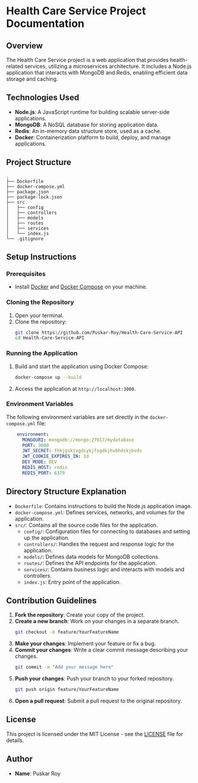 
# Health Care Service Project Documentation

## Overview
The Health Care Service project is a web application that provides health-related services, utilizing a microservices architecture. It includes a Node.js application that interacts with MongoDB and Redis, enabling efficient data storage and caching.

## Technologies Used
- **Node.js**: A JavaScript runtime for building scalable server-side applications.
- **MongoDB**: A NoSQL database for storing application data.
- **Redis**: An in-memory data structure store, used as a cache.
- **Docker**: Containerization platform to build, deploy, and manage applications.

## Project Structure
```
.
├── Dockerfile
├── docker-compose.yml
├── package.json
├── package-lock.json
├── src
│   ├── config
│   ├── controllers
│   ├── models
│   ├── routes
│   ├── services
│   └── index.js
└── .gitignore
```

## Setup Instructions

### Prerequisites
- Install [Docker](https://docs.docker.com/get-docker/) and [Docker Compose](https://docs.docker.com/compose/install/) on your machine.

### Cloning the Repository
1. Open your terminal.
2. Clone the repository:
   ```bash
   git clone https://github.com/Puskar-Roy/Health-Care-Service-API
   cd Health-Care-Service-API
   ```

### Running the Application
1. Build and start the application using Docker Compose:
   ```bash
   docker-compose up --build
   ```
2. Access the application at `http://localhost:3000`.

### Environment Variables
The following environment variables are set directly in the `docker-compose.yml` file:

```yaml
    environment:
      MONGOURI: mongodb://mongo:27017/mydatabase
      PORT: 3000
      JWT_SECRET: fhkjgskjvgdsykjfsgdkjhvbhdskjbvds
      JWT_COOKIE_EXPIRES_IN: 1d
      DEV_MODE: DEV
      REDIS_HOST: redis
      REDIS_PORT: 6379
```

## Directory Structure Explanation
- `Dockerfile`: Contains instructions to build the Node.js application image.
- `docker-compose.yml`: Defines services, networks, and volumes for the application.
- `src/`: Contains all the source code files for the application.
  - `config/`: Configuration files for connecting to databases and setting up the application.
  - `controllers/`: Handles the request and response logic for the application.
  - `models/`: Defines data models for MongoDB collections.
  - `routes/`: Defines the API endpoints for the application.
  - `services/`: Contains business logic and interacts with models and controllers.
  - `index.js`: Entry point of the application.

## Contribution Guidelines
1. **Fork the repository**: Create your copy of the project.
2. **Create a new branch**: Work on your changes in a separate branch.
   ```bash
   git checkout -b feature/YourFeatureName
   ```
3. **Make your changes**: Implement your feature or fix a bug.
4. **Commit your changes**: Write a clear commit message describing your changes.
   ```bash
   git commit -m "Add your message here"
   ```
5. **Push your changes**: Push your branch to your forked repository.
   ```bash
   git push origin feature/YourFeatureName
   ```
6. **Open a pull request**: Submit a pull request to the original repository.

## License
This project is licensed under the MIT License - see the [LICENSE](LICENSE) file for details.

## Author
- **Name**: Puskar Roy

